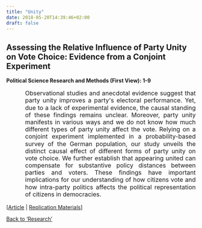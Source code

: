 ```yaml
---
title: "Unity"
date: 2018-05-20T14:39:46+02:00
draft: false
---
```


## Assessing the Relative Influence of Party Unity on Vote Choice: Evidence from a Conjoint Experiment
<b>Political Science Research and Methods (First View): 1-9</b>
<div style="margin-left: 50px;"><font size=3><p style="line-height: 1.2;" align="justify" class="hyphens">Observational studies and anecdotal evidence suggest that party unity improves a party's electoral performance. Yet, due to a lack of experimental evidence, the causal standing of these findings remains unclear. Moreover, party unity manifests in various ways and we do not know how much different types of party unity affect the vote. Relying on a conjoint experiment implemented in a probability-based survey of the German population, our study unveils the distinct causal effect of different forms of party unity on vote choice. We further establish that appearing united can compensate for substantive policy distances between parties and voters. These findings have important implications for our understanding of how citizens vote and how intra-party politics affects the political representation of citizens in democracies.</p></font></div>

[<a href="https://doi.org/10.1017/psrm.2022.45" target="_blank">Article</a> | <a href="https://doi.org/10.7910/DVN/V294KT" target="_blank">Replication Materials</a>]

<a href="/research">Back to &lsquo;Research&rsquo;</a>

